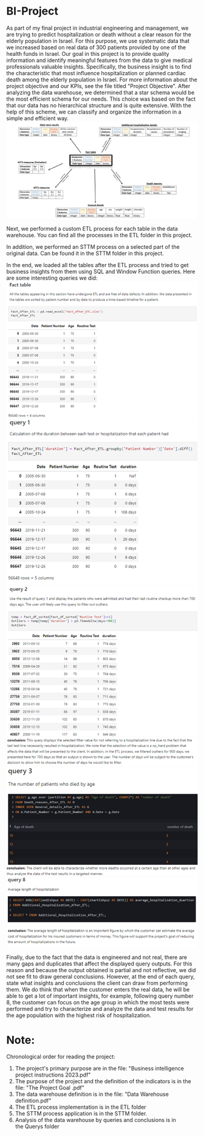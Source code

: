 # BI-Project
As part of my final project in industrial engineering and management, we are trying to predict hospitalization or death without a clear reason for the elderly population in Israel. For this purpose, we use systematic data that we increased based on real data of 300 patients provided by one of the health funds in Israel.
Our goal in this project is to provide quality information and identify meaningful features from the data to give medical professionals valuable insights. Specifically, the business insight is to find the characteristic that most influence hospitalization or planned cardiac death among the elderly population in Israel.
For more information about the project objective and our KPIs, see the file titled "Project Objective".
After analyzing the data warehouse, we determined that a star schema would be the most efficient schema for our needs. This choice was based on the fact that our data has no hierarchical structure and is quite extensive. With the help of this scheme, we can classify and organize the information in a simple and efficient way.
![Structure of the data warehouse](image.png)

Next, we performed a custom ETL process for each table in the data warehouse. You can find all the processes in the ETL folder in this project.

In addition, we performed an STTM process on a selected part of the original data. Can be found it in the STTM folder in this project.

In the end, we loaded all the tables after the ETL process and tried to get business insights from them using SQL and Window Function queries.
Here are some interesting queries we did:
![Fact table after ETL](image-1.png)
![](image-2.png)
![](image-3.png)
![](image-4.png)
![](image-5.png)
![](image-6.png)
![](image-7.png)


Finally, due to the fact that the data is engineered and not real, there are many gaps and duplicates that affect the displayed query outputs. For this reason and because the output obtained is partial and not reflective, we did not see fit to draw general conclusions. However, at the end of each query, state what insights and conclusions the client can draw from performing them.
We do think that when the customer enters the real data, he will be able to get a lot of important insights, for example, following query number 8, the customer can focus on the age group in which the most tests were performed and try to characterize and analyze the data and test results for the age population with the highest risk of hospitalization.

# Note:
Chronological order for reading the project:
1. The project's primary purpose are in the file: "Business intelligence project instructions 2023.pdf"
2. The purpose of the project and the definition of the indicators is in the file: "The Project Goal .pdf"
3. The data warehouse definition is in the file: "Data Warehouse definition.pdf"
4. The ETL process implementation is in the ETL folder
5. The STTM process application is in the STTM folder.
6. Analysis of the data warehouse by queries and conclusions is in the Querys folder